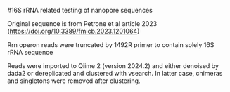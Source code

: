 #16S rRNA related testing of nanopore sequences

Original sequence is from Petrone et al article 2023 (https://doi.org/10.3389/fmicb.2023.1201064)

Rrn operon reads were truncated by 1492R primer to contain solely 16S rRNA sequence

Reads were imported to Qiime 2 (version 2024.2) and either denoised by dada2 or dereplicated and clustered with vsearch. In latter case, chimeras and singletons were removed after clustering.


